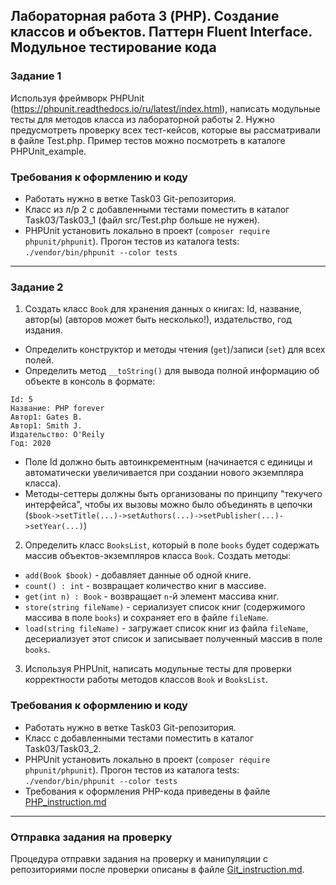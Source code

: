##                             Лабораторная работа 3 (PHP). Создание классов и объектов. Паттерн Fluent Interface. Модульное тестирование кода
### Задание 1
Используя фреймворк PHPUnit (https://phpunit.readthedocs.io/ru/latest/index.html), написать модульные тесты для методов класса из лабораторной работы 2. Нужно предусмотреть проверку всех тест-кейсов, которые вы рассматривали в файле Test.php.
Пример тестов можно посмотреть в каталоге PHPUnit_example.

### Требования к оформлению и коду
* Работать нужно в ветке Task03 Git-репозитория.
* Класс из л/р 2 с добавленными тестами поместить в каталог Task03/Task03_1 (файл src/Test.php больше не нужен).
* PHPUnit установить локально в проект (`composer require phpunit/phpunit`). Прогон тестов из каталога tests: `./vendor/bin/phpunit --color tests`

- - -

### Задание 2
1. Создать класс `Book` для хранения данных о книгах: Id, название, автор(ы) (авторов может быть несколько!), издательство, год издания.
* Определить конструктор и методы чтения (`get`)/записи (`set`) для всех полей.
* Определить метод `__toString()` для вывода полной информацию об объекте в консоль в формате:

```
Id: 5
Название: PHP forever
Автор1: Gates B.
Автор1: Smith J.
Издательство: O'Reily
Год: 2020
```
* Поле Id должно быть автоинкрементным (начинается с единицы и автоматически увеличивается при создании нового экземпляра класса).
* Методы-сеттеры должны быть организованы по принципу "текучего интерфейса", чтобы их вызовы можно было объединять в цепочки (`$book->setTitle(...)->setAuthors(...)->setPublisher(...)->setYear(...)`)

2. Определить класс `BooksList`, который в поле `books` будет содержать массив объектов-экземпляров класса `Book`. Создать методы:
* `add(Book $book)` - добавляет данные об одной книге.
* `count() : int` - возвращает количество книг в массиве.
* `get(int n) : Book` - возвращает `n`-й элемент массива книг.
* `store(string fileName)` - сериализует список книг (содержимого массива в поле `books`) и сохраняет его в файле `fileName`.
* `load(string fileName)` - загружает список книг из файла `fileName`, десериализует этот список и записывает полученный массив в поле `books`.
3. Используя PHPUnit, написать модульные тесты для проверки корректности работы методов классов `Book` и `BooksList`.

### Требования к оформлению и коду
* Работать нужно в ветке Task03 Git-репозитория.
* Класс с добавленными тестами поместить в каталог Task03/Task03_2.
* PHPUnit установить локально в проект (`composer require phpunit/phpunit`). Прогон тестов из каталога tests: `./vendor/bin/phpunit --color tests`
* Требования к оформления PHP-кода приведены в файле [PHP_instruction.md](PHP_instruction.md)

- - -

### Отправка задания на проверку
Процедура отправки задания на проверку и манипуляции с репозиториями после проверки описаны в файле [Git_instruction.md](Git_instruction.md).
